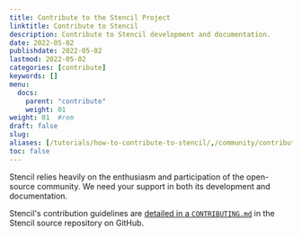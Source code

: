 ```yaml
---
title: Contribute to the Stencil Project
linktitle: Contribute to Stencil
description: Contribute to Stencil development and documentation.
date: 2022-05-02
publishdate: 2022-05-02
lastmod: 2022-05-02
categories: [contribute]
keywords: []
menu:
  docs:
    parent: "contribute"
    weight: 01
weight: 01	#rem
draft: false
slug:
aliases: [/tutorials/how-to-contribute-to-stencil/,/community/contributing/]
toc: false
---
```


Stencil relies heavily on the enthusiasm and participation of the open-source community. We need your support in both its development and documentation.

Stencil's contribution guidelines are [detailed in a `CONTRIBUTING.md`](https://github.com/getoutreach/stencil/blob/main/CONTRIBUTING.md) in the Stencil source repository on GitHub.
